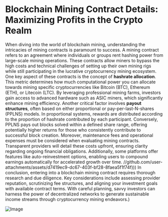 # Blockchain Mining Contract Details: Maximizing Profits in the Crypto Realm
When diving into the world of blockchain mining, understanding the intricacies of mining contracts is paramount to success. A mining contract refers to an agreement where individuals or groups rent hashing power from large-scale mining operations. These contracts allow miners to bypass the high costs and technical challenges of setting up their own mining rigs while still participating in the lucrative cryptocurrency mining ecosystem.
One key aspect of these contracts is the concept of **hashrate allocation**. This metric determines how much computational power you can allocate towards mining specific cryptocurrencies like Bitcoin (BTC), Ethereum (ETH), or Litecoin (LTC). By leveraging professional mining farms, investors gain access to advanced hardware such as ASIC miners, which significantly enhance mining efficiency.
Another critical factor involves **payout structures**, often based on either proportional or pay-per-last-N-shares (PPLNS) models. In proportional systems, rewards are distributed according to the proportion of hashrate contributed by each participant. Conversely, PPLNS pays out blocks solved within a defined share range, offering potentially higher returns for those who consistently contribute to successful block creation.
Moreover, maintenance fees and operational expenses must be considered when evaluating mining contracts. Transparent providers will detail these costs upfront, ensuring clarity regarding ongoing financial obligations. Additionally, some platforms offer features like auto-reinvestment options, enabling users to compound earnings automatically for accelerated growth over time.
 //github.com/user-attachments/assets/d7419ec9-dc67-403f-bf28-8faea5f1f74f)))
In conclusion, entering into a blockchain mining contract requires thorough research and due diligence. Key considerations include assessing provider reputation, scrutinizing fee structures, and aligning your investment goals with available contract terms. With careful planning, savvy investors can harness the power of decentralized networks to generate sustainable income streams through cryptocurrency mining endeavors.)


![Image](https://github.com/user-attachments/assets/d7419ec9-dc67-403f-bf28-8faea5f1f74f)